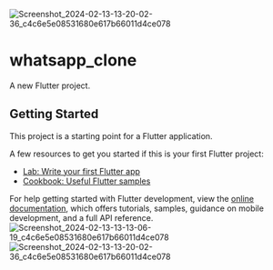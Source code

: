 ![Screenshot_2024-02-13-13-20-02-36_c4c6e5e08531680e617b66011d4ce078](https://github.com/Chintankakadiya/whatsapp_clone/assets/113521609/60b3358d-9a6d-4842-a2ed-d2c039e05869)
# whatsapp_clone

A new Flutter project.

## Getting Started

This project is a starting point for a Flutter application.

A few resources to get you started if this is your first Flutter project:

- [Lab: Write your first Flutter app](https://docs.flutter.dev/get-started/codelab)
- [Cookbook: Useful Flutter samples](https://docs.flutter.dev/cookbook)

For help getting started with Flutter development, view the
[online documentation](https://docs.flutter.dev/), which offers tutorials,
samples, guidance on mobile development, and a full API reference.
![Screenshot_2024-02-13-13-13-06-19_c4c6e5e08531680e617b66011d4ce078](https://github.com/Chintankakadiya/whatsapp_clone/assets/113521609/2ae02f69-bd8d-4a08-8cca-5a826b5e4a75)
![Screenshot_2024-02-13-13-20-02-36_c4c6e5e08531680e617b66011d4ce078](https://github.com/Chintankakadiya/whatsapp_clone/assets/113521609/b3c2fd97-5baa-4c10-bdfd-87c07ec0370f)
